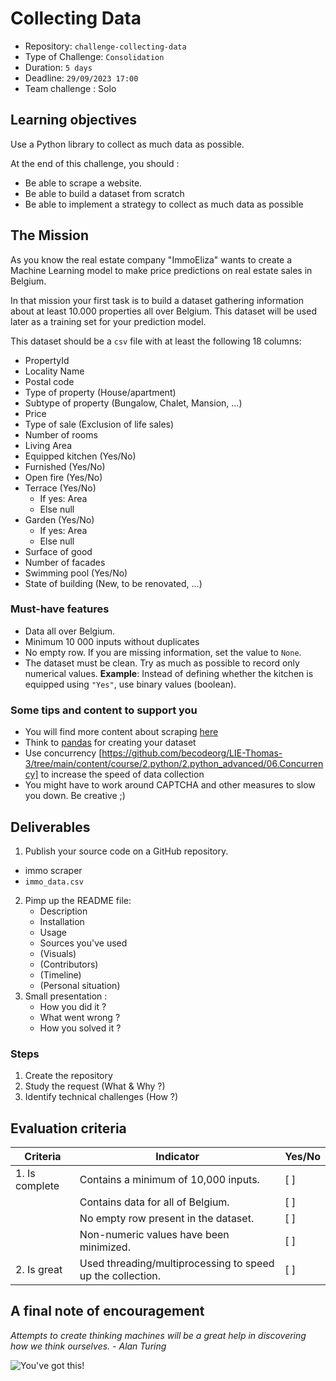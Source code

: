 # Collecting Data

- Repository: `challenge-collecting-data`
- Type of Challenge: `Consolidation`
- Duration: `5 days`
- Deadline: `29/09/2023 17:00`
- Team challenge : Solo

## Learning objectives

Use a Python library to collect as much data as possible.

At the end of this challenge, you should :

- Be able to scrape a website.
- Be able to build a dataset from scratch
- Be able to implement a strategy to collect as much data as possible

## The Mission

As you know the real estate company "ImmoEliza" wants to create a Machine Learning model to make price predictions on real estate sales in Belgium.

In that mission your first task is to build a dataset gathering information about at least 10.000 properties all over Belgium. This dataset will be used later as a training set for your prediction model.

This dataset should be a `csv` file with at least the following 18 columns:

- PropertyId
- Locality Name
- Postal code
- Type of property (House/apartment)
- Subtype of property (Bungalow, Chalet, Mansion, ...)
- Price
- Type of sale (Exclusion of life sales)
- Number of rooms
- Living Area
- Equipped kitchen (Yes/No)
- Furnished (Yes/No)
- Open fire (Yes/No)
- Terrace (Yes/No)
  - If yes: Area
  - Else null
- Garden (Yes/No)
  - If yes: Area 
  - Else null
- Surface of good  
- Number of facades
- Swimming pool (Yes/No)
- State of building (New, to be renovated, ...)

### Must-have features

- Data all over Belgium.
- Minimum 10 000 inputs without duplicates
- No empty row. If you are missing information, set the value to `None`.
- The dataset must be clean. Try as much as possible to record only numerical values.
  **Example**: Instead of defining whether the kitchen is equipped using `"Yes"`, use binary values (boolean).


### Some tips and content to support you

- You will find more content about scraping [here](https://github.com/becodeorg/LIE-Thomas-3/tree/main/content/course/2.python/2.python_advanced/05.Scraping)
- Think to [pandas](../../3.data_tools/pandas/) for creating your dataset
- Use concurrency [https://github.com/becodeorg/LIE-Thomas-3/tree/main/content/course/2.python/2.python_advanced/06.Concurrency] to increase the speed of data collection
- You might have to work around CAPTCHA and other measures to slow you down. Be creative ;)

## Deliverables

1. Publish your source code on a GitHub repository.

  - immo scraper
  - `immo_data.csv`

2. Pimp up the README file:
   - Description
   - Installation
   - Usage
   - Sources you've used
   - (Visuals)
   - (Contributors)
   - (Timeline)
   - (Personal situation)
3. Small presentation :
   - How you did it ?
   - What went wrong ?
   - How you solved it ?

### Steps

1. Create the repository
2. Study the request (What & Why ?)
3. Identify technical challenges (How ?)

## Evaluation criteria

| Criteria       | Indicator                                  | Yes/No |
| -------------- | ------------------------------------------ | ------ |
| 1. Is complete | Contains a minimum of 10,000 inputs.       | [ ]    |
|                | Contains data for all of Belgium.          | [ ]    |
|                | No empty row present in the dataset.       | [ ]    |
|                | Non-numeric values have been minimized.    | [ ]    |
| 2. Is great    | Used threading/multiprocessing to speed up the collection. | [ ]    |

## A final note of encouragement

_Attempts to create thinking machines will be a great help in discovering how we think ourselves._
_- Alan Turing_

![You've got this!](https://i.giphy.com/media/JWuBH9rCO2uZuHBFpm/giphy.gif)
